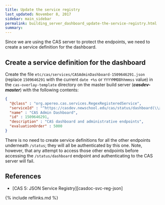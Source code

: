 ```yaml
---
title: Update the service registry
last_updated: November 8, 2017
sidebar: main_sidebar
permalink: building_server_dashboard_update-the-service-registry.html
summary:
---
```


Since we are using the CAS server to protect the endpoints, we need to create a service definition for the dashboard.

## Create a service definition for the dashboard

Create the file `etc/cas/services/CASAdminDashboard-1509646291.json` (replace `1509646291` with the current `date +%s` or `YYYYMMDDhhmmss` value) in the `cas-overlay-template` directory on the master build server (***casdev-master***) with the following contents:

```json
{
  "@class" : "org.apereo.cas.services.RegexRegisteredService",
  "serviceId" : "^https://casdev.newschool.edu/cas/status/dashboard(\\z|/.*)",
  "name" : "CAS Admin Dashboard",
  "id" : 1509646291,
  "description" : "CAS dashboard and administrative endpoints",
  "evaluationOrder" : 5000
}
```

There is no need to create service definitions for all the other endpoints underneath `/status`; they will all be authenticated by this one. Note, however, that any attempt to access those other endpoints before accessing the `/status/dashboard` endpoint and authenticating to the CAS server will fail.

## References

* [CAS 5: JSON Service Registry][casdoc-svc-reg-json]

{% include reflinks.md %}
